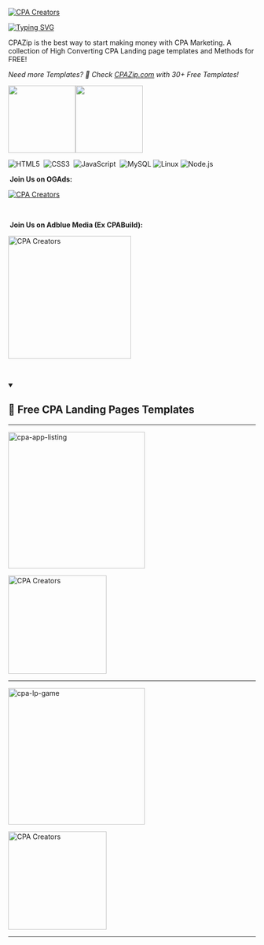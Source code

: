 <p align="left">
  <a href="https://github.com/cpacreators">
    <img src="https://i.imgur.com/lrr4kbM.png" alt="CPA Creators" /></a>
<p align="left">
<a href="https://git.io/typing-svg"><img src="https://readme-typing-svg.demolab.com?font=Fira+Code&pause=1000&random=false&width=435&lines=Free+CPA+Landing+Page+Templates" alt="Typing SVG"> </a>
</p>

<p align="left">
CPAZip is the best way to start making money with CPA Marketing. A collection of High Converting CPA Landing page templates and Methods for FREE!
</p>

<i> Need more Templates? 🤗 Check [CPAZip.com](https://cpazip.com/) with 30+ Free Templates!</i>
</p>
<a href="https://www.cpazip.com/"><img height="137px" src="https://github-readme-stats.vercel.app/api?username=cpacreators&hide_title=true&hide_border=true&show_icons=true&include_all_commits=true&count_private=true&line_height=21&text_color=000&icon_color=000&bg_color=0,ea6161,ffc64d,fffc4d,52fa5a&theme=graywhite" /><!-- wi*quL3fcV --><img height="137px" src="https://github-readme-stats.vercel.app/api/top-langs/?username=cpacreators&hide=html&hide_title=true&hide_border=true&layout=compact&langs_count=6&exclude_repo=comp426,Redventures-Movie-Quotes&text_color=000&icon_color=fff&bg_color=0,52fa5a,4dfcff,c64dff&theme=graywhite" /></a>
<p>
  
![HTML5](https://img.shields.io/badge/HTML5-E34F26.svg?&style=flat&logo=html5&logoColor=white)&nbsp;
![CSS3](https://img.shields.io/badge/CSS3-%231572B6.svg?&style=flat&logo=css3&logoColor=white)&nbsp;
![JavaScript](https://img.shields.io/badge/JAVASCRIPT-323330.svg?&style=flat&logo=javascript&logoColor=%23F7DF1E)&nbsp;
![MySQL](https://img.shields.io/badge/MARIADB-4479A1.svg?&style=flat&logo=mariadb&logoColor=white)
![Linux](https://img.shields.io/badge/-Linux-000?&logo=Linux)
![Node.js](https://img.shields.io/badge/-Node.js-000?&logo=node.js)

</details>
</p>

<p>
  <b> &nbsp;Join Us on OGAds:</b></summary></p>
  <p>
   <a href="https://members.ogads.com/register?r=89668">  <img src="https://i.imgur.com/b9XZKbc.gif" alt="CPA Creators" /></a></p>
  <br/>
<p>
<b> &nbsp;Join Us on Adblue Media (Ex CPABuild):</b></summary></p>
   <a href="https://cpazip.com/aff/cpabuild">  <img src="https://i.imgur.com/jJCxowb.jpeg" alt="CPA Creators" height="250" /></a></p>
  <br/>
  <p>







  <details open> 
  <summary><h2>📘 Free CPA Landing Pages Templates</h2></summary>
<hr>
  <p align="left">
          <a href="https://github.com/cpacreators/cpa-app-listing"><img width="278" src="https://denvercoder1-github-readme-stats.vercel.app/api/pin/?username=cpacreators&repo=cpa-app-listing&theme=react&bg_color=1F222E&title_color=F85D7F&hide_border=true&icon_color=F8D866&show_icons=false" alt="cpa-app-listing"></a>
    <p>
       <a href="https://github.com/cpacreators/cpa-app-listing">  <img src="https://i.imgur.com/tBLTOuw.png" alt="CPA Creators" height="200" /></a>
      </p>
      
  </p> <hr>
  <p align="left">
          <a href="https://github.com/cpacreators/cpa-lp-game"><img width="278" src="https://denvercoder1-github-readme-stats.vercel.app/api/pin/?username=cpacreators&repo=cpa-lp-game&theme=react&bg_color=1F222E&title_color=F85D7F&hide_border=true&icon_color=F8D866&show_icons=false" alt="cpa-lp-game"></a>
     <p>  
    <a href="https://github.com/cpacreators/cpa-lp-game">  <img src="https://i.imgur.com/KFRmIGg.png" alt="CPA Creators" height="200" /></a>
  </p> <hr>

</details>
